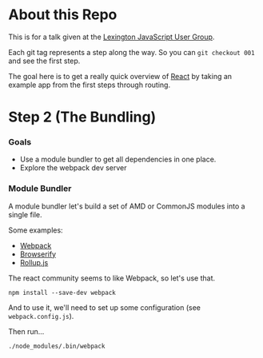 # About this Repo

This is for a talk given at the [Lexington JavaScript User Group](http://www.meetup.com/Kentucky-JavaScript-Users-Group/).

Each git tag represents a step along the way. So you can `git checkout 001` and
see the first step.

The goal here is to get a really quick overview of [React](https://facebook.github.io/react/)
by taking an example app from the first steps through routing.

# Step 2 (The Bundling)

### Goals

- Use a module bundler to get all dependencies in one place.
- Explore the webpack dev server

### Module Bundler

A module bundler let's build a set of AMD or CommonJS modules into a single
file.

Some examples:

- [Webpack](https://webpack.github.io/)
- [Browserify](http://browserify.org/)
- [Rollup.js](http://rollupjs.org/)

The react community seems to like Webpack, so let's use that.

```
npm install --save-dev webpack
```

And to use it, we'll need to set up some configuration (see `webpack.config.js`).

Then run...

```
./node_modules/.bin/webpack
```
